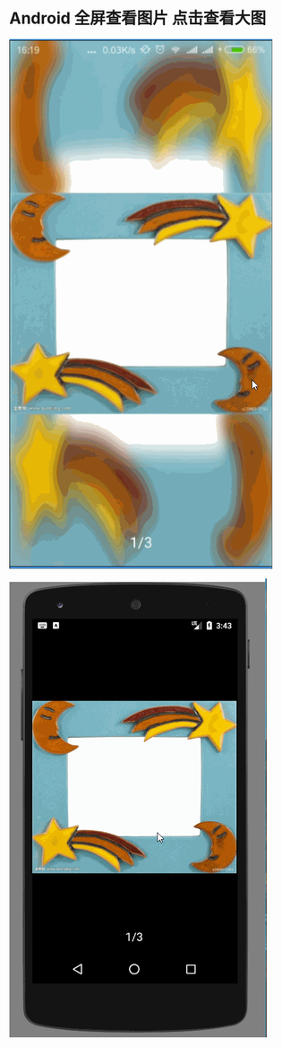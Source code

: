 # Android 全屏查看图片  点击查看大图
![](https://github.com/SomnusWu/AndroidPhotoViewDemo/blob/master/imags/xx11Cs2.gif)

![](https://github.com/SomnusWu/AndroidPhotoViewDemo/blob/master/imags/xx11Cs.gif)

